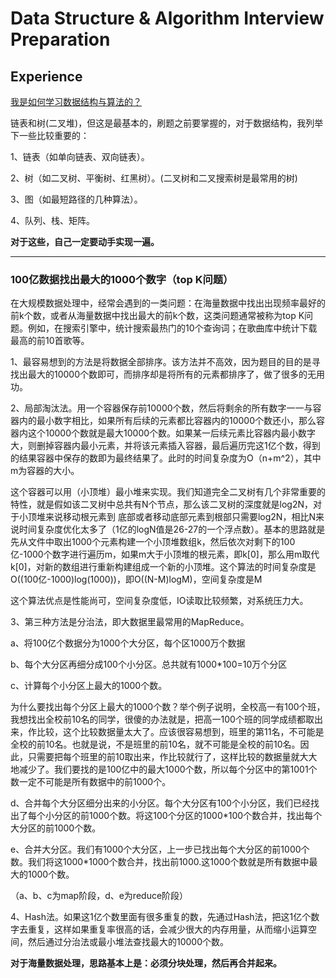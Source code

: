 # Data Structure & Algorithm Interview Preparation

## Experience

[我是如何学习数据结构与算法的？](http://www.sohu.com/a/272031279_478315)

链表和树(二叉堆)，但这是最基本的，刷题之前要掌握的，对于数据结构，我列举下一些比较重要的：

1、链表（如单向链表、双向链表）。

2、树（如二叉树、平衡树、红黑树）。(二叉树和二叉搜索树是最常用的树)

3、图（如最短路径的几种算法）。

4、队列、栈、矩阵。

**对于这些，自己一定要动手实现一遍。**

---

### 100亿数据找出最大的1000个数字（top K问题）

在大规模数据处理中，经常会遇到的一类问题：在海量数据中找出出现频率最好的前k个数，或者从海量数据中找出最大的前k个数，这类问题通常被称为top K问题。例如，在搜索引擎中，统计搜索最热门的10个查询词；在歌曲库中统计下载最高的前10首歌等。

1、最容易想到的方法是将数据全部排序。该方法并不高效，因为题目的目的是寻找出最大的10000个数即可，而排序却是将所有的元素都排序了，做了很多的无用功。

2、局部淘汰法。用一个容器保存前10000个数，然后将剩余的所有数字一一与容器内的最小数字相比，如果所有后续的元素都比容器内的10000个数还小，那么容器内这个10000个数就是最大10000个数。如果某一后续元素比容器内最小数字大，则删掉容器内最小元素，并将该元素插入容器，最后遍历完这1亿个数，得到的结果容器中保存的数即为最终结果了。此时的时间复杂度为O（n+m^2），其中m为容器的大小。

这个容器可以用（小顶堆）最小堆来实现。我们知道完全二叉树有几个非常重要的特性，就是假如该二叉树中总共有N个节点，那么该二叉树的深度就是log2N，对于小顶堆来说移动根元素到 底部或者移动底部元素到根部只需要log2N，相比N来说时间复杂度优化太多了（1亿的logN值是26-27的一个浮点数）。基本的思路就是先从文件中取出1000个元素构建一个小顶堆数组k，然后依次对剩下的100亿-1000个数字进行遍历m，如果m大于小顶堆的根元素，即k[0]，那么用m取代k[0]，对新的数组进行重新构建组成一个新的小顶堆。这个算法的时间复杂度是O((100亿-1000)log(1000))，即O((N-M)logM)，空间复杂度是M

这个算法优点是性能尚可，空间复杂度低，IO读取比较频繁，对系统压力大。

3、第三种方法是分治法，即大数据里最常用的MapReduce。

a、将100亿个数据分为1000个大分区，每个区1000万个数据

b、每个大分区再细分成100个小分区。总共就有1000*100=10万个分区

c、计算每个小分区上最大的1000个数。

为什么要找出每个分区上最大的1000个数？举个例子说明，全校高一有100个班，我想找出全校前10名的同学，很傻的办法就是，把高一100个班的同学成绩都取出来，作比较，这个比较数据量太大了。应该很容易想到，班里的第11名，不可能是全校的前10名。也就是说，不是班里的前10名，就不可能是全校的前10名。因此，只需要把每个班里的前10取出来，作比较就行了，这样比较的数据量就大大地减少了。我们要找的是100亿中的最大1000个数，所以每个分区中的第1001个数一定不可能是所有数据中的前1000个。

d、合并每个大分区细分出来的小分区。每个大分区有100个小分区，我们已经找出了每个小分区的前1000个数。将这100个分区的1000*100个数合并，找出每个大分区的前1000个数。

e、合并大分区。我们有1000个大分区，上一步已找出每个大分区的前1000个数。我们将这1000*1000个数合并，找出前1000.这1000个数就是所有数据中最大的1000个数。

（a、b、c为map阶段，d、e为reduce阶段）

4、Hash法。如果这1亿个数里面有很多重复的数，先通过Hash法，把这1亿个数字去重复，这样如果重复率很高的话，会减少很大的内存用量，从而缩小运算空间，然后通过分治法或最小堆法查找最大的10000个数。

**对于海量数据处理，思路基本上是：必须分块处理，然后再合并起来。**
